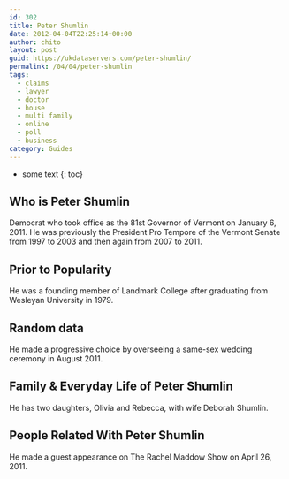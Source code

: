```yaml
---
id: 302
title: Peter Shumlin
date: 2012-04-04T22:25:14+00:00
author: chito
layout: post
guid: https://ukdataservers.com/peter-shumlin/
permalink: /04/04/peter-shumlin
tags:
  - claims
  - lawyer
  - doctor
  - house
  - multi family
  - online
  - poll
  - business
category: Guides
---
```


* some text
{: toc}


## Who is  Peter Shumlin
                  
                  
                  
Democrat who took office as the 81st Governor of Vermont on January 6, 2011. He was previously the President Pro Tempore of the Vermont Senate from 1997 to 2003 and then again from 2007 to 2011.
                  
                
                
                
## Prior to Popularity 
                  
                  
                  
He was a founding member of Landmark College after graduating from Wesleyan University in 1979.
                  
                
                
                
## Random data 
                  
                  
                  
He made a progressive choice by overseeing a same-sex wedding ceremony in August 2011.
                  
                
                
                
## Family & Everyday Life of Peter Shumlin
                  
                  
                  
He has two daughters, Olivia and Rebecca, with wife Deborah Shumlin.
                  
                
                
                
## People Related With  Peter Shumlin
                  
                  
                  
He made a guest appearance on The Rachel Maddow Show on April 26, 2011.
                  
                
              
            
          
          
          
    
    
  
